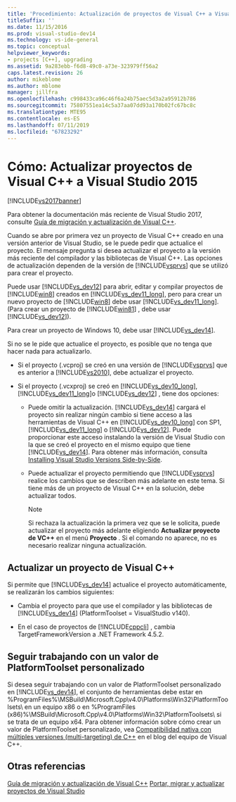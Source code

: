```yaml
---
title: 'Procedimiento: Actualización de proyectos de Visual C++ a Visual Studio 2015 | Microsoft Docs'
titleSuffix: ''
ms.date: 11/15/2016
ms.prod: visual-studio-dev14
ms.technology: vs-ide-general
ms.topic: conceptual
helpviewer_keywords:
- projects [C++], upgrading
ms.assetid: 9a283ebb-f6d8-49c0-a73e-323979ff56a2
caps.latest.revision: 26
author: mikeblome
ms.author: mblome
manager: jillfra
ms.openlocfilehash: c998433ca96c46f6a24b75aec5d3a2a95912b786
ms.sourcegitcommit: 75807551ea14c5a37aa07dd93a170b02fc67bc8c
ms.translationtype: MTE95
ms.contentlocale: es-ES
ms.lasthandoff: 07/11/2019
ms.locfileid: "67823292"
---
```

# <a name="how-to-upgrade-visual-c-projects-to-visual-studio-2015"></a>Cómo: Actualizar proyectos de Visual C++ a Visual Studio 2015
[!INCLUDE[vs2017banner](../includes/vs2017banner.md)]

Para obtener la documentación más reciente de Visual Studio 2017, consulte [Guía de migración y actualización de Visual C++](https://docs.microsoft.com/cpp/porting/visual-cpp-porting-and-upgrading-guide).

Cuando se abre por primera vez un proyecto de Visual C++ creado en una versión anterior de Visual Studio, se le puede pedir que actualice el proyecto. El mensaje pregunta si desea actualizar el proyecto a la versión más reciente del compilador y las bibliotecas de Visual C++. Las opciones de actualización dependen de la versión de [!INCLUDE[vsprvs](../includes/vsprvs-md.md)] que se utilizó para crear el proyecto.

 Puede usar [!INCLUDE[vs_dev12](../includes/vs-dev12-md.md)] para abrir, editar y compilar proyectos de [!INCLUDE[win8](../includes/win8-md.md)] creados en [!INCLUDE[vs_dev11_long](../includes/vs-dev11-long-md.md)], pero para crear un nuevo proyecto de [!INCLUDE[win8](../includes/win8-md.md)] debe usar [!INCLUDE[vs_dev11_long](../includes/vs-dev11-long-md.md)]. (Para crear un proyecto de [!INCLUDE[win81](../includes/win81-md.md)] , debe usar [!INCLUDE[vs_dev12](../includes/vs-dev12-md.md)]).

 Para crear un proyecto de Windows 10, debe usar [!INCLUDE[vs_dev14](../includes/vs-dev14-md.md)].

 Si no se le pide que actualice el proyecto, es posible que no tenga que hacer nada para actualizarlo.

- Si el proyecto (.vcproj) se creó en una versión de [!INCLUDE[vsprvs](../includes/vsprvs-md.md)] que es anterior a [!INCLUDE[vs2010](../includes/vs2010-md.md)], debe actualizar el proyecto.

- Si el proyecto (.vcxproj) se creó en [!INCLUDE[vs_dev10_long](../includes/vs-dev10-long-md.md)],  [!INCLUDE[vs_dev11_long](../includes/vs-dev11-long-md.md)]o [!INCLUDE[vs_dev12](../includes/vs-dev12-md.md)] , tiene dos opciones:

  - Puede omitir la actualización. [!INCLUDE[vs_dev14](../includes/vs-dev14-md.md)] cargará el proyecto sin realizar ningún cambio si tiene acceso a las herramientas de Visual C++ en [!INCLUDE[vs_dev10_long](../includes/vs-dev10-long-md.md)] con SP1, [!INCLUDE[vs_dev11_long](../includes/vs-dev11-long-md.md)] o [!INCLUDE[vs_dev12](../includes/vs-dev12-md.md)]. Puede proporcionar este acceso instalando la versión de Visual Studio con la que se creó el proyecto en el mismo equipo que tiene [!INCLUDE[vs_dev14](../includes/vs-dev14-md.md)]. Para obtener más información, consulta [Installing Visual Studio Versions Side-by-Side](../install/install-visual-studio-versions-side-by-side.md).

  - Puede actualizar el proyecto permitiendo que [!INCLUDE[vsprvs](../includes/vsprvs-md.md)] realice los cambios que se describen más adelante en este tema. Si tiene más de un proyecto de Visual C++ en la solución, debe actualizar todos.

    > [!NOTE]
    > Si rechaza la actualización la primera vez que se le solicita, puede actualizar el proyecto más adelante eligiendo **Actualizar proyecto de VC++** en el menú **Proyecto** . Si el comando no aparece, no es necesario realizar ninguna actualización.

## <a name="upgrading-a-visual-c-project"></a>Actualizar un proyecto de Visual C++
 Si permite que [!INCLUDE[vs_dev14](../includes/vs-dev14-md.md)] actualice el proyecto automáticamente, se realizarán los cambios siguientes:

- Cambia el proyecto para que use el compilador y las bibliotecas de [!INCLUDE[vs_dev14](../includes/vs-dev14-md.md)] (PlatformToolset = VisualStudio v140).

- En el caso de proyectos de [!INCLUDE[cppcli](../includes/cppcli-md.md)] , cambia TargetFrameworkVersion a .NET Framework 4.5.2.

## <a name="continuing-to-work-with-a-custom-platformtoolset"></a>Seguir trabajando con un valor de PlatformToolset personalizado
 Si desea seguir trabajando con un valor de PlatformToolset personalizado en [!INCLUDE[vs_dev14](../includes/vs-dev14-md.md)], el conjunto de herramientas debe estar en %ProgramFiles%\MSBuild\Microsoft.Cpp\v4.0\Platforms\Win32\PlatformToolsets\ en un equipo x86 o en %ProgramFiles (x86)%\MSBuild\Microsoft.Cpp\v4.0\Platforms\Win32\PlatformToolsets\ si se trata de un equipo x64. Para obtener información sobre cómo crear un valor de PlatformToolset personalizado, vea [Compatibilidad nativa con múltiples versiones (multi-targeting) de C++](http://go.microsoft.com/fwlink/?LinkId=248587) en el blog del equipo de Visual C++.

## <a name="see-also"></a>Otras referencias
 [Guía de migración y actualización de Visual C++](https://msdn.microsoft.com/library/f5fbcc3d-aa72-41a6-ad9a-a706af2166fb) [Portar, migrar y actualizar proyectos de Visual Studio](../porting/porting-migrating-and-upgrading-visual-studio-projects.md)

